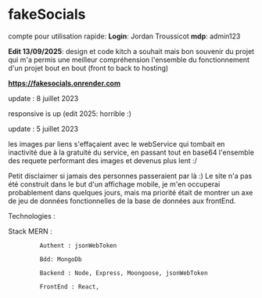 # fakeSocials
compte pour utilisation rapide: **Login**: Jordan Troussicot **mdp**: admin123

**Edit 13/09/2025**: design et code kitch a souhait mais bon souvenir du projet qui m'a permis 
une meilleur compréhension l'ensemble du fonctionnement d'un projet bout en bout (front to back to hosting)

**https://fakesocials.onrender.com**

update : 8 juillet 2023

responsive is up (edit 2025: horrible :)

update : 5 juillet 2023

les images par liens s'effaçaient avec le webService qui tombait en inactivité due à la gratuité du service,
en passant tout en base64 l'ensemble des requete performant des images et devenus plus lent :/

Petit disclaimer si jamais des personnes passeraient par là :)
Le site n'a pas été construit dans le but d'un affichage mobile, je m'en occuperai probablement 
dans quelques jours, mais ma priorité était de montrer un axe de jeu de données fonctionnelles de la base de données aux frontEnd.

Technologies : 

Stack MERN : 

             Authent : jsonWebToken

             Bdd: MongoDb 

             Backend : Node, Express, Moongoose, jsonWebToken

             FrontEnd : React, 
